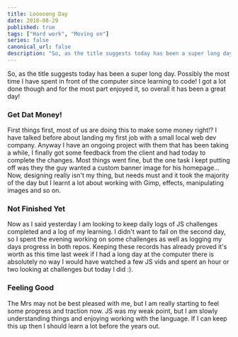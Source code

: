 ```yaml
---
title: Looooong Day
date: 2018-08-29
published: true
tags: ["Hard work", "Moving on"]
series: false
canonical_url: false
description: "So, as the title suggests today has been a super long day. Possibly the most time I have spent in front of the computer since learning to code! I got a lot done though and for the most part enjoyed it, so overall it has been a great day!"
---
```


So, as the title suggests today has been a super long day. Possibly the most time I have spent in front of the computer since learning to code! I got a lot done though and for the most part enjoyed it, so overall it has been a great day!

### Get Dat Money!

First things first, most of us are doing this to make some money right!? I have talked before about landing my first job with a small local web dev company. Anyway I have an ongoing project with them that has been taking a while, I finally got some feedback from the client and had today to complete the changes. Most things went fine, but the one task I kept putting off was they the guy wanted a custom banner image for his homepage... Now, designing really isn't my thing, but needs must and it took the majority of the day but I learnt a lot about working with Gimp, effects, manipulating images and so on.

### Not Finished Yet

Now as I said yesterday I am looking to keep daily logs of JS challenges completed and a log of my learning. I didn't want to fail on the second day, so I spent the evening working on some challenges as well as logging my days progress in both repos. Keeping these records has already proved it's worth as this time last week if I had a long day at the computer there is absolutely no way I would have watched a few JS vids and spent an hour or two looking at challenges but today I did :).

### Feeling Good

The Mrs may not be best pleased with me, but I am really starting to feel some progress and traction now. JS was my weak point, but I am slowly understanding things and enjoying working with the language. If I can keep this up then I should learn a lot before the years out.
